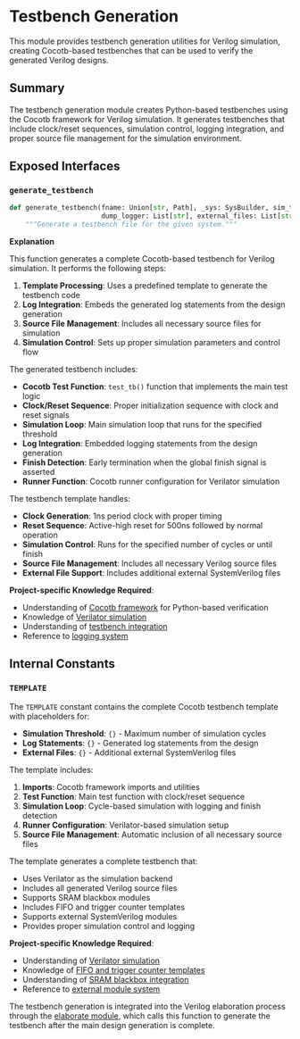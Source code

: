 # Testbench Generation

This module provides testbench generation utilities for Verilog simulation, creating Cocotb-based testbenches that can be used to verify the generated Verilog designs.

## Summary

The testbench generation module creates Python-based testbenches using the Cocotb framework for Verilog simulation. It generates testbenches that include clock/reset sequences, simulation control, logging integration, and proper source file management for the simulation environment.

## Exposed Interfaces

### `generate_testbench`

```python
def generate_testbench(fname: Union[str, Path], _sys: SysBuilder, sim_threshold: int,
                       dump_logger: List[str], external_files: List[str]):
    """Generate a testbench file for the given system."""
```

**Explanation**

This function generates a complete Cocotb-based testbench for Verilog simulation. It performs the following steps:

1. **Template Processing**: Uses a predefined template to generate the testbench code
2. **Log Integration**: Embeds the generated log statements from the design generation
3. **Source File Management**: Includes all necessary source files for simulation
4. **Simulation Control**: Sets up proper simulation parameters and control flow

The generated testbench includes:

- **Cocotb Test Function**: `test_tb()` function that implements the main test logic
- **Clock/Reset Sequence**: Proper initialization sequence with clock and reset signals
- **Simulation Loop**: Main simulation loop that runs for the specified threshold
- **Log Integration**: Embedded logging statements from the design generation
- **Finish Detection**: Early termination when the global finish signal is asserted
- **Runner Function**: Cocotb runner configuration for Verilator simulation

The testbench template handles:

- **Clock Generation**: 1ns period clock with proper timing
- **Reset Sequence**: Active-high reset for 500ns followed by normal operation
- **Simulation Control**: Runs for the specified number of cycles or until finish
- **Source File Management**: Includes all necessary Verilog source files
- **External File Support**: Includes additional external SystemVerilog files

**Project-specific Knowledge Required**:
- Understanding of [Cocotb framework](https://docs.cocotb.org/) for Python-based verification
- Knowledge of [Verilator simulation](/docs/design/internal/pipeline.md)
- Understanding of [testbench integration](/python/assassyn/codegen/verilog/design.md)
- Reference to [logging system](/python/assassyn/codegen/verilog/_expr/intrinsics.md)

## Internal Constants

### `TEMPLATE`

The `TEMPLATE` constant contains the complete Cocotb testbench template with placeholders for:

- **Simulation Threshold**: `{}` - Maximum number of simulation cycles
- **Log Statements**: `{}` - Generated log statements from the design
- **External Files**: `{}` - Additional external SystemVerilog files

The template includes:

1. **Imports**: Cocotb framework imports and utilities
2. **Test Function**: Main test function with clock/reset sequence
3. **Simulation Loop**: Cycle-based simulation with logging and finish detection
4. **Runner Configuration**: Verilator-based simulation setup
5. **Source File Management**: Automatic inclusion of all necessary source files

The template generates a complete testbench that:
- Uses Verilator as the simulation backend
- Includes all generated Verilog source files
- Supports SRAM blackbox modules
- Includes FIFO and trigger counter templates
- Supports external SystemVerilog modules
- Provides proper simulation control and logging

**Project-specific Knowledge Required**:
- Understanding of [Verilator simulation](/docs/design/internal/pipeline.md)
- Knowledge of [FIFO and trigger counter templates](/docs/design/internal/pipeline.md)
- Understanding of [SRAM blackbox integration](/python/assassyn/ir/memory/sram.md)
- Reference to [external module system](/python/assassyn/ir/module/external.md)

The testbench generation is integrated into the Verilog elaboration process through the [elaborate module](/python/assassyn/codegen/verilog/elaborate.md), which calls this function to generate the testbench after the main design generation is complete.
